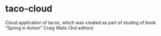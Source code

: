 # taco-cloud
Cloud application of tacos, which was created as part of studing of book "Spring in Action" Craig Walls (3rd edition) 
